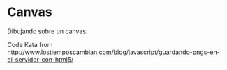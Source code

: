 Canvas
======

Dibujando sobre un canvas.

Code Kata from http://www.lostiemposcambian.com/blog/javascript/guardando-pngs-en-el-servidor-con-html5/